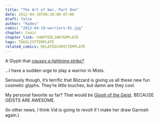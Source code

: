 ```yaml
---
title: "The Art of War, Part One"
date: 2012-04-18T08:30:00-07:00
draft: false
author: "Rades"
comic: "2012-04-18-warriors-01.jpg"
chapter: Comic
chapter_link: CHAPTERLINKTEMPLATE
tags: TAGSLISTTEMPLATE
related_comics: RELATEDCOMICTEMPLATE
---
```


A Glyph that *[causes a lightning strike?](http://mop.wowhead.com/spell=68164)*


…I have a sudden urge to play a warrior in Mists.


Seriously though, it’s terrific that Blizzard is giving us all these new fun cosmetic glyphs. They’re little touches, but damn are they cool.


My personal favorite so far? That would be [Glyph of the Geist](http://mop.wowhead.com/item=43535). BECAUSE GEISTS ARE AWESOME.


(In other news, I think Vid is going to revolt if I make her draw Garrosh again.)

